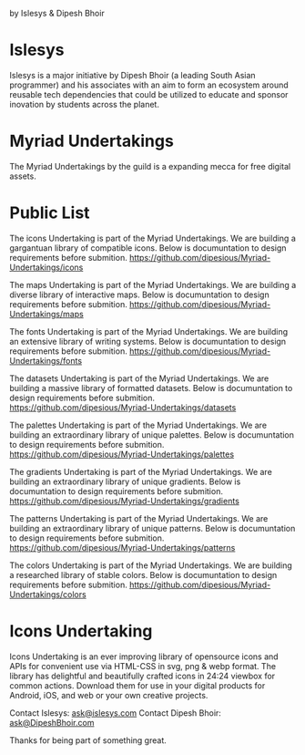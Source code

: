 by Islesys & Dipesh Bhoir

# Islesys
Islesys is a major initiative by Dipesh Bhoir (a leading South Asian programmer) and his associates with an aim to form an ecosystem around reusable tech dependencies that could be utilized to educate and sponsor inovation by students across the planet. 

# Myriad Undertakings
The Myriad Undertakings by the guild is a expanding mecca for free digital assets. 

# Public List
The icons Undertaking is part of the Myriad Undertakings. We are building a gargantuan library of compatible icons. Below is documuntation to design requirements before submition.
https://github.com/dipesious/Myriad-Undertakings/icons

The maps Undertaking is part of the Myriad Undertakings. We are building a diverse library of interactive maps. Below is documuntation to design requirements before submition.
https://github.com/dipesious/Myriad-Undertakings/maps

The fonts Undertaking is part of the Myriad Undertakings. We are building an extensive library of writing systems. Below is documuntation to design requirements before submition.
https://github.com/dipesious/Myriad-Undertakings/fonts

The datasets Undertaking is part of the Myriad Undertakings. We are building a massive library of formatted datasets. Below is documuntation to design requirements before submition.
https://github.com/dipesious/Myriad-Undertakings/datasets

The palettes Undertaking is part of the Myriad Undertakings. We are building an extraordinary library of unique palettes. Below is documuntation to design requirements before submition.
https://github.com/dipesious/Myriad-Undertakings/palettes

The gradients Undertaking is part of the Myriad Undertakings. We are building an extraordinary library of unique gradients. Below is documuntation to design requirements before submition.
https://github.com/dipesious/Myriad-Undertakings/gradients

The patterns Undertaking is part of the Myriad Undertakings. We are building an extraordinary library of unique patterns. Below is documuntation to design requirements before submition.
https://github.com/dipesious/Myriad-Undertakings/patterns

The colors Undertaking is part of the Myriad Undertakings. We are building a researched library of stable colors. Below is documuntation to design requirements before submition.
https://github.com/dipesious/Myriad-Undertakings/colors

# Icons Undertaking
Icons Undertaking is an ever improving library of opensource icons and APIs for convenient use via HTML-CSS in svg, png & webp format. The library has delightful and beautifully crafted icons in 24:24 viewbox for common actions. Download them for use in your digital products for Android, iOS, and web or your own creative projects.


Contact Islesys: ask@islesys.com
Contact Dipesh Bhoir: ask@DipeshBhoir.com

Thanks for being part of something great.

